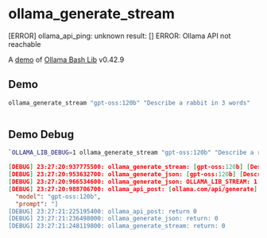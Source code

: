 # ollama_generate_stream
[ERROR] ollama_api_ping: unknown result: []
ERROR: Ollama API not reachable

A [demo](../README.md#demos) of [Ollama Bash Lib](https://github.com/attogram/ollama-bash-lib) v0.42.9

## Demo

```bash
ollama_generate_stream "gpt-oss:120b" "Describe a rabbit in 3 words"
```
```

```

## Demo Debug

```bash
`OLLAMA_LIB_DEBUG=1 ollama_generate_stream "gpt-oss:120b" "Describe a rabbit in 3 words"`
```
```json
[DEBUG] 23:27:20:937775500: ollama_generate_stream: [gpt-oss:120b] [Describe a rabbit in 3 words]
[DEBUG] 23:27:20:953632700: ollama_generate_json: [gpt-oss:120b] [Describe a rabbit in 3 words]
[DEBUG] 23:27:20:966534600: ollama_generate_json: OLLAMA_LIB_STREAM: 1
[DEBUG] 23:27:20:988706700: ollama_api_post: [ollama.com/api/generate] [{
  "model": "gpt-oss:120b",
  "prompt": "]
[DEBUG] 23:27:21:225195400: ollama_api_post: return 0
[DEBUG] 23:27:21:236498000: ollama_generate_json: return: 0
[DEBUG] 23:27:21:248119800: ollama_generate_stream: return: 0

```
